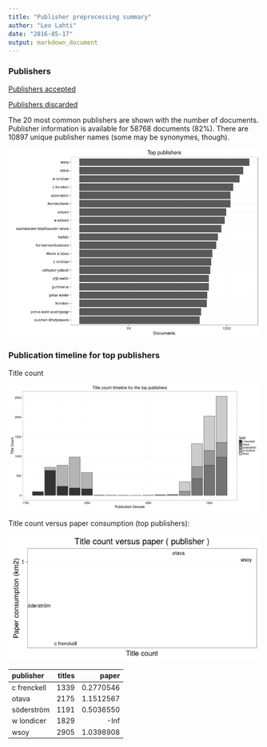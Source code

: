 ```yaml
---
title: "Publisher preprocessing summary"
author: "Leo Lahti"
date: "2016-05-17"
output: markdown_document
---
```



### Publishers

[Publishers accepted](output.tables/publisher_accepted.csv)

[Publishers discarded](output.tables/publisher_discarded.csv)



The 20 most common publishers are shown with the number of documents. Publisher information is available for 58768 documents (82%). There are 10897 unique publisher names (some may be synonymes, though).


![plot of chunk summarypublisher2](figure/summarypublisher2-1.png)

### Publication timeline for top publishers

Title count

![plot of chunk summaryTop10pubtimeline](figure/summaryTop10pubtimeline-1.png)



Title count versus paper consumption (top publishers):

![plot of chunk publishertitlespapers](figure/publishertitlespapers-1.png)

|publisher   | titles|     paper|
|:-----------|------:|---------:|
|c frenckell |   1339| 0.2770546|
|otava       |   2175| 1.1512567|
|söderström  |   1191| 0.5036550|
|w londicer  |   1829|      -Inf|
|wsoy        |   2905| 1.0398908|
